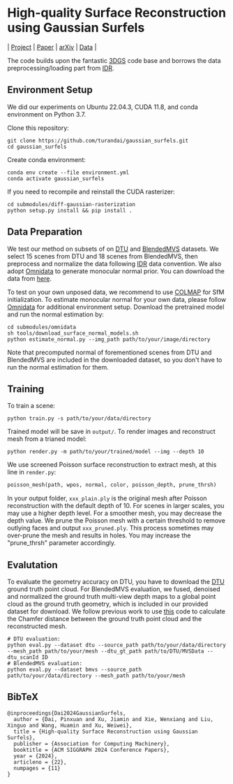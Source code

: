 # High-quality Surface Reconstruction using Gaussian Surfels
<!-- [Pinxuan Dai](https://turandai.github.io/)\*, 
[Jiamin Xu](https://superxjm.github.io/)\*, 
Wenxiang Xie, 
[Xinguo Liu](http://www.cad.zju.edu.cn/home/xgliu),
[Huamin Wang](https://wanghmin.github.io/index.html),
[Weiwei Xu](http://www.cad.zju.edu.cn/home/weiweixu/index.htm)<sup>†</sup> -->

| [Project](https://turandai.github.io/projects/gaussian_surfels/) 
| [Paper](https://arxiv.org/pdf/2404.17774) 
| [arXiv](https://arxiv.org/abs/2404.17774) 
| [Data](https://unimelbcloud-my.sharepoint.com/:f:/g/personal/xwwu1_student_unimelb_edu_au/EsdTFxnWonBMojuDmRorijkBCzvmAWA3eaRTn1q4M0axiQ?e=calgJN) |<br>

The code builds upon the fantastic [3DGS](https://github.com/graphdeco-inria/gaussian-splatting) code base and borrows the data preprocessing/loading part from [IDR](https://github.com/lioryariv/idr).


## Environment Setup
We did our experiments on Ubuntu 22.04.3, CUDA 11.8, and conda environment on Python 3.7.

Clone this repository:
```shell
git clone https://github.com/turandai/gaussian_surfels.git
cd gaussian_surfels
```

Create conda environment:
```shell
conda env create --file environment.yml
conda activate gaussian_surfels
```

If you need to recompile and reinstall the CUDA rasterizer:
```shell
cd submodules/diff-gaussian-rasterization
python setup.py install && pip install .
```

## Data Preparation
We test our method on subsets of on [DTU](https://roboimagedata.compute.dtu.dk/?page_id=36) and [BlendedMVS](https://github.com/YoYo000/BlendedMVS) datasets. 
We select 15 scenes from DTU and 18 scenes from BlendedMVS, then preprocess and normalize the data following [IDR](https://github.com/lioryariv/idr) data convention.
We also adopt [Omnidata](https://github.com/EPFL-VILAB/omnidata) to generate monocular normal prior.
You can download the data from [here](https://unimelbcloud-my.sharepoint.com/:f:/g/personal/xwwu1_student_unimelb_edu_au/EsdTFxnWonBMojuDmRorijkBCzvmAWA3eaRTn1q4M0axiQ?e=calgJN).


To test on your own unposed data, we recommend to use [COLMAP](https://github.com/colmap/colmap) for SfM initialization. To estimate monocular normal for your own data, please follow [Omnidata](https://github.com/EPFL-VILAB/omnidata) for additional environment setup. Download the pretrained model and run the normal estimation by:
```shell
cd submodules/omnidata
sh tools/download_surface_normal_models.sh
python estimate_normal.py --img_path path/to/your/image/directory
```

Note that precomputed normal of forementioned scenes from DTU and BlendedMVS are included in the downloaded dataset, so you don't have to run the normal estimation for them.


## Training
To train a scene:
```shell
python train.py -s path/to/your/data/directory
```
Trained model will be save in ```output/```.
To render images and reconstruct mesh from a trianed model:
```shell
python render.py -m path/to/your/trained/model --img --depth 10
```
We use screened Poisson surface reconstruction to extract mesh, at this line in ```render.py```:
```python
poisson_mesh(path, wpos, normal, color, poisson_depth, prune_thrsh)
```
In your output folder, ```xxx_plain.ply``` is the original mesh after Poisson reconstruction with the default depth of 10. For scenes in larger scales, you may use a higher depth level. For a smoother mesh, you may decrease the depth value.
We prune the Poisson mesh with a certain threshold to remove outlying faces and output ```xxx_pruned.ply```. This process sometimes may over-prune the mesh and results in holes. You may increase the "prune_thrsh" parameter accordingly.

## Evalutation
To evaluate the geometry accuracy on DTU, you have to download the [DTU](https://roboimagedata.compute.dtu.dk/?page_id=36) ground truth point cloud. 
For BlendedMVS evaluation, we fused, denoised and normalized the ground truth multi-view depth maps to a global point cloud as the ground truth geometry, which is included in our provided dataset for download. 
We follow previous work to use [this](https://github.com/jzhangbs/DTUeval-python) code to calculate the Chamfer distance between the ground truth point cloud and the reconstructed mesh.
```shell
# DTU evaluation:
python eval.py --dataset dtu --source_path path/to/your/data/directory --mesh_path path/to/your/mesh --dtu_gt_path path/to/DTU/MVSData --dtu_scanId ID
# BlendedMVS evaluation:
python eval.py --dataset bmvs --source_path path/to/your/data/directory --mesh_path path/to/your/mesh
```

<section class="section" id="BibTeX">
  <div class="container is-max-desktop content">
    <h2 class="title">BibTeX</h2>
    <pre><code>@inproceedings{Dai2024GaussianSurfels,
  author = {Dai, Pinxuan and Xu, Jiamin and Xie, Wenxiang and Liu, Xinguo and Wang, Huamin and Xu, Weiwei},
  title = {High-quality Surface Reconstruction using Gaussian Surfels},
  publisher = {Association for Computing Machinery},
  booktitle = {ACM SIGGRAPH 2024 Conference Papers},
  year = {2024},
  articleno = {22},
  numpages = {11}
}</code></pre>
  </div>
</section>
